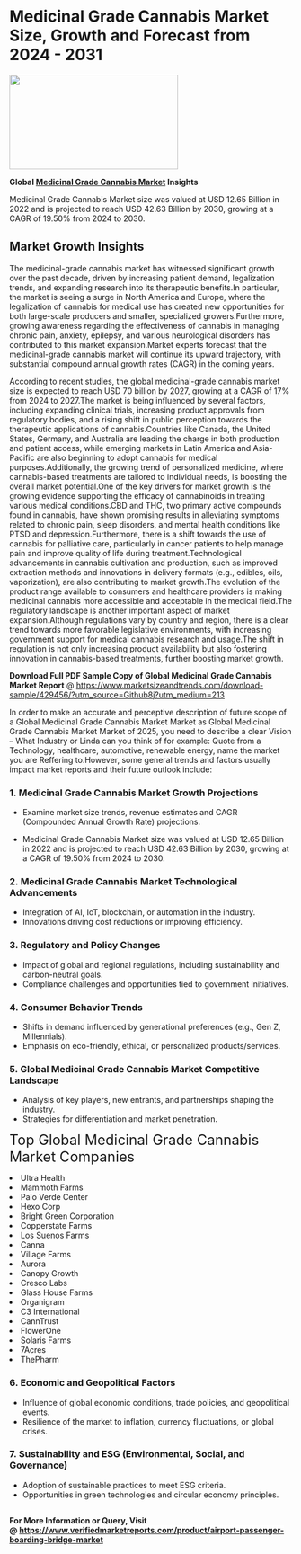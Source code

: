 <H1>Medicinal Grade Cannabis Market Size, Growth and Forecast from 2024 - 2031</H1><img class="aligncenter size-medium wp-image-584254" src="https://thirdeyenews.in/wp-content/uploads/2024/09/Global-Market-Research-300x168.jpeg" alt="" width="300" height="168" /><p><strong>Global&nbsp;<a href="https://www.marketsizeandtrends.com/download-sample/429456/?utm_source=Github8j?utm_medium=213">Medicinal Grade Cannabis Market</a> Insights</strong></p><p>Medicinal Grade Cannabis Market size was valued at USD 12.65 Billion in 2022 and is projected to reach USD 42.63 Billion by 2030, growing at a CAGR of 19.50% from 2024 to 2030.</p><p><h2>Market Growth Insights</h2> <p>The medicinal-grade cannabis market has witnessed significant growth over the past decade, driven by increasing patient demand, legalization trends, and expanding research into its therapeutic benefits.In particular, the market is seeing a surge in North America and Europe, where the legalization of cannabis for medical use has created new opportunities for both large-scale producers and smaller, specialized growers.Furthermore, growing awareness regarding the effectiveness of cannabis in managing chronic pain, anxiety, epilepsy, and various neurological disorders has contributed to this market expansion.Market experts forecast that the medicinal-grade cannabis market will continue its upward trajectory, with substantial compound annual growth rates (CAGR) in the coming years.</p> <p>According to recent studies, the global medicinal-grade cannabis market size is expected to reach USD 70 billion by 2027, growing at a CAGR of 17% from 2024 to 2027.The market is being influenced by several factors, including expanding clinical trials, increasing product approvals from regulatory bodies, and a rising shift in public perception towards the therapeutic applications of cannabis.Countries like Canada, the United States, Germany, and Australia are leading the charge in both production and patient access, while emerging markets in Latin America and Asia-Pacific are also beginning to adopt cannabis for medical purposes.Additionally, the growing trend of personalized medicine, where cannabis-based treatments are tailored to individual needs, is boosting the overall market potential.One of the key drivers for market growth is the growing evidence supporting the efficacy of cannabinoids in treating various medical conditions.CBD and THC, two primary active compounds found in cannabis, have shown promising results in alleviating symptoms related to chronic pain, sleep disorders, and mental health conditions like PTSD and depression.Furthermore, there is a shift towards the use of cannabis for palliative care, particularly in cancer patients to help manage pain and improve quality of life during treatment.Technological advancements in cannabis cultivation and production, such as improved extraction methods and innovations in delivery formats (e.g., edibles, oils, vaporization), are also contributing to market growth.The evolution of the product range available to consumers and healthcare providers is making medicinal cannabis more accessible and acceptable in the medical field.The regulatory landscape is another important aspect of market expansion.Although regulations vary by country and region, there is a clear trend towards more favorable legislative environments, with increasing government support for medical cannabis research and usage.The shift in regulation is not only increasing product availability but also fostering innovation in cannabis-based treatments, further boosting market growth.<p><span class=""><strong>Download Full PDF Sample Copy of Global Medicinal Grade Cannabis Market Report</strong> @ <a href="https://www.marketsizeandtrends.com/download-sample/429456/?utm_source=Github8j?utm_medium=213" target="_blank">https://www.marketsizeandtrends.com/download-sample/429456/?utm_source=Github8j?utm_medium=213</a></span></p><p>In order to make an accurate and perceptive description of future scope of a Global&nbsp;Medicinal Grade Cannabis Market Market as Global&nbsp;Medicinal Grade Cannabis Market Market of 2025, you need to describe a clear Vision &ndash; What Industry or Linda can you think of for example: Quote from a Technology, healthcare, automotive, renewable energy, name the market you are Reffering to.However, some general trends and factors usually impact market reports and their future outlook include:</p><h3>1.&nbsp;<strong>Medicinal Grade Cannabis Market Growth Projections</strong></h3><ul><li>Examine market size trends, revenue estimates and CAGR (Compounded Annual Growth Rate) projections.</li><li><p>Medicinal Grade Cannabis Market size was valued at USD 12.65 Billion in 2022 and is projected to reach USD 42.63 Billion by 2030, growing at a CAGR of 19.50% from 2024 to 2030.</p></li></ul><h3>2.&nbsp;<strong>Medicinal Grade Cannabis Market Technological Advancements</strong></h3><ul><li>Integration of AI, IoT, blockchain, or automation in the industry.</li><li>Innovations driving cost reductions or improving efficiency.</li></ul><h3>3.&nbsp;<strong>Regulatory and Policy Changes</strong></h3><ul><li>Impact of global and regional regulations, including sustainability and carbon-neutral goals.</li><li>Compliance challenges and opportunities tied to government initiatives.</li></ul><h3>4.&nbsp;<strong>Consumer Behavior Trends</strong></h3><ul><li>Shifts in demand influenced by generational preferences (e.g., Gen Z, Millennials).</li><li>Emphasis on eco-friendly, ethical, or personalized products/services.</li></ul><h3>5.&nbsp;<strong>Global Medicinal Grade Cannabis Market Competitive Landscape</strong></h3><ul><li>Analysis of key players, new entrants, and partnerships shaping the industry.</li><li>Strategies for differentiation and market penetration.</li></ul><p data-pm-slice="1 1 []"><span style="color: inherit; font-family: inherit; font-size: 25px;">Top Global Medicinal Grade Cannabis Market Companies</span></p><div class="" data-test-id=""><p><li>Ultra Health</li><li> Mammoth Farms</li><li> Palo Verde Center</li><li> Hexo Corp</li><li> Bright Green Corporation</li><li> Copperstate Farms</li><li> Los Suenos Farms</li><li> Canna</li><li> Village Farms</li><li> Aurora</li><li> Canopy Growth</li><li> Cresco Labs</li><li> Glass House Farms</li><li> Organigram</li><li> C3 International</li><li> CannTrust</li><li> FlowerOne</li><li> Solaris Farms</li><li> 7Acres</li><li> ThePharm</li></p></div><h3>6.&nbsp;<strong>Economic and Geopolitical Factors</strong></h3><ul><li>Influence of global economic conditions, trade policies, and geopolitical events.</li><li>Resilience of the market to inflation, currency fluctuations, or global crises.</li></ul><h3>7.&nbsp;<strong>Sustainability and ESG (Environmental, Social, and Governance)</strong></h3><ul><li>Adoption of sustainable practices to meet ESG criteria.</li><li>Opportunities in green technologies and circular economy principles.</li></ul><h2><strong style="font-size: 14px;">For More Information or Query, Visit @&nbsp;</strong><a style="background-color: #ffffff; font-size: 14px;" href="https://www.marketsizeandtrends.com/report/medicinal-grade-cannabis-market/" target="_blank">https://www.verifiedmarketreports.com/product/airport-passenger-boarding-bridge-market</a></h2>